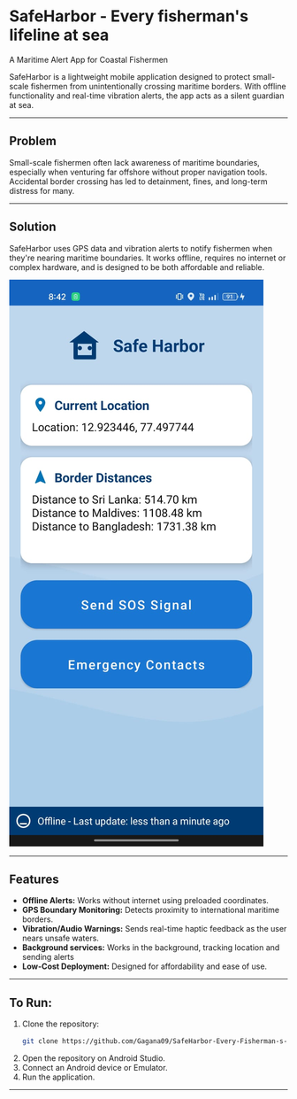 # SafeHarbor  - Every fisherman's lifeline at sea
A Maritime Alert App for Coastal Fishermen

SafeHarbor is a lightweight mobile application designed to protect small-scale fishermen from unintentionally crossing maritime borders. With offline functionality and real-time vibration alerts, the app acts as a silent guardian at sea.

---

## Problem

Small-scale fishermen often lack awareness of maritime boundaries, especially when venturing far offshore without proper navigation tools. Accidental border crossing has led to detainment, fines, and long-term distress for many.

---

## Solution

SafeHarbor uses GPS data and vibration alerts to notify fishermen when they're nearing maritime boundaries. It works offline, requires no internet or complex hardware, and is designed to be both affordable and reliable.

![Dashboard](Screenshots/MainPage.jpg)

---

## Features

- **Offline Alerts:** Works without internet using preloaded coordinates.  
- **GPS Boundary Monitoring:** Detects proximity to international maritime borders.  
- **Vibration/Audio Warnings:** Sends real-time haptic feedback as the user nears unsafe waters.  
- **Background services:** Works in the background, tracking location and sending alerts   
- **Low-Cost Deployment:** Designed for affordability and ease of use.  

---


## To Run:

1. Clone the repository:  
   ```bash
   git clone https://github.com/Gagana09/SafeHarbor-Every-Fisherman-s-Invisible-Lifeline.git
   ```
2. Open the repository on Android Studio.
3. Connect an Android device or Emulator.
4. Run the application.

---
